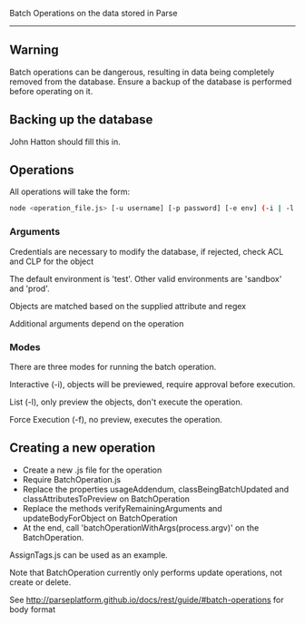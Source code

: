 Batch Operations on the data stored in Parse

***

## Warning

Batch operations can be dangerous, resulting in data being completely removed from the database.
Ensure a backup of the database is performed before operating on it.

## Backing up the database

John Hatton should fill this in.

## Operations

All operations will take the form:

```sh
node <operation_file.js> [-u username] [-p password] [-e env] (-i | -l | -f) <attr> <regex> <additional_args>
```

### Arguments

Credentials are necessary to modify the database, if rejected, check ACL and CLP for the object

The default environment is 'test'. Other valid environments are 'sandbox' and 'prod'.

Objects are matched based on the supplied attribute and regex

Additional arguments depend on the operation

### Modes

There are three modes for running the batch operation. 

Interactive (-i), objects will be previewed, require approval before execution.

List (-l), only preview the objects, don't execute the operation.

Force Execution (-f), no preview, executes the operation.

## Creating a new operation

* Create a new .js file for the operation
* Require BatchOperation.js
* Replace the properties usageAddendum, classBeingBatchUpdated and classAttributesToPreview on BatchOperation
* Replace the methods verifyRemainingArguments and updateBodyForObject on BatchOperation
* At the end, call 'batchOperationWithArgs(process.argv)' on the BatchOperation.

AssignTags.js can be used as an example.

Note that BatchOperation currently only performs update operations, not create or delete.

See http://parseplatform.github.io/docs/rest/guide/#batch-operations for body format
